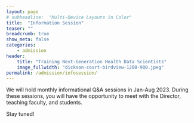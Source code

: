 ```yaml
---
layout: page
# subheadline:  "Multi-Device Layouts in Color"
title:  "Information Session"
teaser: ""
breadcrumb: true
show_meta: false
categories:
    - admission
header:
    title: "Training Next-Generation Health Data Scientists"
    image_fullwidth: "dickson-court-birdview-1200-900.jpeg"
permalink: /admission/infosession/
---
```


We will hold monthly informational Q&A sessions in Jan-Aug 2023. During these sessions, you will have the opportunity to meet with the Director, teaching faculty, and students. 

Stay tuned! 
